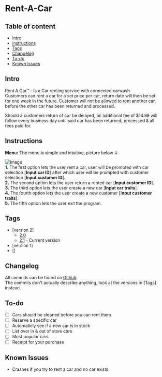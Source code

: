 # Rent-A-Car 


## Table of content
* [Intro](#Intro)
* [Instructions](#Instructions)
* [Tags](#Tags)
* [Changelog](#Changelog)
* [To-do](#To-do)
* [Known Issues](#Known-Issues)

## Intro
Rent A Car™ - Is a Car renting service with connected carwash  
Customers can rent a car for a set price per car, return date will then be set for one week in the future. Customer will not be allowed to rent another car, before the other car has been returned and processed.

Should a customers return of car be delayed, an additional fee of $14.99  will follow every business day until said car has been returned, processed & all fees paid for.

## Instructions
**Menu:** The menu is simple and intuitive, picture below ↓

![image](https://user-images.githubusercontent.com/96051505/188391760-f49308d7-c6f5-4690-967c-0406d50ab7b1.png)  
**1.** The first option lets the user rent a car, user will be prompted with car 
selection [**Input car ID**] after which user will be prompted with customer 
selection [**Input customer ID**].  
**2.** The second option lets the user return a rented car [**Input customer ID**].  
**3.** The third option lets the user create a new car [**Input car traits**].  
**4.** The fourth option lets the user create a new customer [**Input customer traits**].  
**5.** The fifth option lets the user exit the program.  
## Tags

* [version 2]
  * [2.0](https://github.com/Kevin-Vetter/TheBank/releases/tag/V2)
  * [2.1](https://github.com/Kevin-Vetter/TheBank/releases/tag/V2) - Current version
* [version 1] 
 * []

## Changelog
All commits can be found on
[Github](https://github.com/Kevin-Vetter/Rent-A-Car/commits/).  
The commits don't actually describe anything, look at the versions in [Tags] instead.

## To-do
* [ ] Cars should be cleaned before you can rent them
* [ ] Reserve a specific car
* [ ] Automaticly see if a new car is in stock
* [ ] List over in & out of store cars
* [ ] Most popular cars
* [ ] Receipt for your purchase

## Known Issues
 * Crashes if you try to rent a car and no car exists

